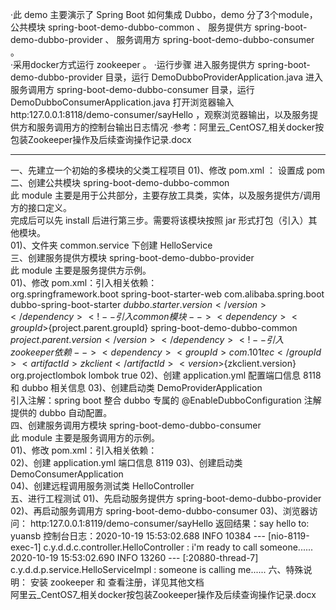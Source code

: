 ·此 demo 主要演示了 Spring Boot 如何集成 Dubbo，demo 分了3个module，
    公共模块 spring-boot-demo-dubbo-common 、
    服务提供方 spring-boot-demo-dubbo-provider 、
    服务调用方 spring-boot-demo-dubbo-consumer 。  
·采用docker方式运行 zookeeper 。
·运行步骤
    进入服务提供方 spring-boot-demo-dubbo-provider 目录，运行 DemoDubboProviderApplication.java
    进入服务调用方 spring-boot-demo-dubbo-consumer 目录，运行 DemoDubboConsumerApplication.java
    打开浏览器输入 http:127.0.0.1:8118/demo-consumer/sayHello ，观察浏览器输出，以及服务提供方和服务调用方的控制台输出日志情况
·参考：阿里云_CentOS7_相关docker按包装Zookeeper操作及后续查询操作记录.docx
________________________________________________
一、先建立一个初始的多模块的父类工程项目
    01)、修改 pom.xml ： 设置成 <packaging>pom</packaging>  
二、创建公共模块 spring-boot-demo-dubbo-common  
    此 module 主要是用于公共部分，主要存放工具类，实体，以及服务提供方/调用方的接口定义。    
    完成后可以先 install 后进行第三步。需要将该模块按照 jar 形式打包（引入）其他模块。  
    01)、文件夹 common.service 下创建 HelloService  
三、创建服务提供方模块 spring-boot-demo-dubbo-provider  
    此 module 主要是服务提供方示例。    
    01)、修改 pom.xml：引入相关依赖：  
        <dependencies>
            <dependency>
                <groupId>org.springframework.boot</groupId>
                <artifactId>spring-boot-starter-web</artifactId>
            </dependency>
            <!-- 引入 dubbo 依赖 -->
            <dependency>
                <groupId>com.alibaba.spring.boot</groupId>
                <artifactId>dubbo-spring-boot-starter</artifactId>
                <version>${dubbo.starter.version}</version>
            </dependency>
            <!-- 引入 common 模块 -->
            <dependency>
                <groupId>${project.parent.groupId}</groupId>
                <artifactId>spring-boot-demo-dubbo-common</artifactId>
                <version>${project.parent.version}</version>
            </dependency>
            <!-- 引入zookeeper 依赖 -->
            <dependency>
                <groupId>com.101tec</groupId>
                <artifactId>zkclient</artifactId>
                <version>${zkclient.version}</version>
            </dependency>
            <dependency>
                <groupId>org.projectlombok</groupId>
                <artifactId>lombok</artifactId>
                <optional>true</optional>
            </dependency>
        </dependencies>
    02)、创建 application.yml
        配置端口信息 8118 和 dubbo 相关信息
    03)、创建启动类 DemoProviderApplication  
        引入注解：spring boot 整合 dubbo 专属的 @EnableDubboConfiguration 注解提供的 dubbo 自动配置。  
四、创建服务调用方模块 spring-boot-demo-dubbo-consumer  
    此 module 主要是服务调用方的示例。  
    01)、修改 pom.xml：引入相关依赖：  
    02)、创建 application.yml 端口信息 8119
    03)、创建启动类 DemoConsumerApplication  
    04)、创建远程调用服务测试类 HelloController  
五、进行工程测试
    01)、先启动服务提供方 spring-boot-demo-dubbo-provider
    02)、再启动服务调用方 spring-boot-demo-dubbo-consumer
    03)、浏览器访问： http:127.0.0.1:8119/demo-consumer/sayHello
        返回结果：say hello to: yuansb
        控制台日志：2020-10-19 15:53:02.688  INFO 10384 --- [nio-8119-exec-1] c.y.d.d.c.controller.HelloController     : i'm ready to call someone......
                   2020-10-19 15:53:02.690  INFO 13260 --- [:20880-thread-7] c.y.d.d.p.service.HelloServiceImpl       : someone is calling me......
六、特殊说明：
    安装 zookeeper 和 查看注册，详见其他文档  
    阿里云_CentOS7_相关docker按包装Zookeeper操作及后续查询操作记录.docx  

    
    
    
    